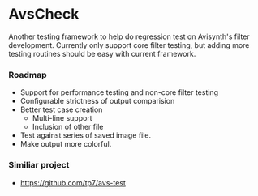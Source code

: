 AvsCheck
=============

Another testing framework to help do regression test on Avisynth's filter development. Currently only support core filter testing, but adding more testing routines should be easy with current framework.

### Roadmap
 - Support for performance testing and non-core filter testing
 - Configurable strictness of output comparision
 - Better test case creation
   - Multi-line support
   - Inclusion of other file
 - Test against series of saved image file.
 - Make output more colorful.


 ### Similiar project
  - https://github.com/tp7/avs-test
